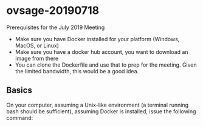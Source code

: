 # ovsage-20190718

Prerequisites for the July 2019 Meeting

* Make sure you have Docker installed for your platform (Windows, MacOS, or Linux)
* Make sure you have a docker hub account, you want to download an image from there
* You can clone the Dockerfile and use that to prep for the meeting. Given the limited bandwidth, this would be a good idea.

## Basics

On your computer, assuming a Unix-like environment (a terminal running bash should be sufficient), assuming Docker is installed, issue the following command:

